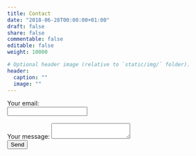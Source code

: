 ```yaml
---
title: Contact
date: "2018-06-28T00:00:00+01:00"
draft: false
share: false
commentable: false
editable: false
weight: 10000

# Optional header image (relative to `static/img/` folder).
header:
  caption: ""
  image: ""
---
```


<form
  action="https://formspree.io/xrgyavgk"
  method="POST"
>
  <label>
    Your email:
<br>
    <input type="text" name="_replyto">
  </label>
  <br>
  <label>
<br>
    Your message:
    <textarea name="message"></textarea>
  </label>

  <!-- your other form fields go here -->
<br>
  <button type="submit">Send</button>
</form>